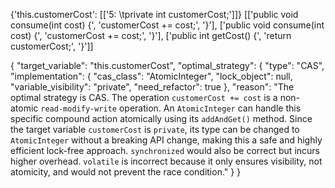 {'this.customerCost': [['5: \tprivate int customerCost;']]}
[['public void consume(int cost) {', 'customerCost += cost;', '}'], ['public void consume(int cost) {', 'customerCost += cost;', '}'], ['public int getCost() {', 'return customerCost;', '}']]

{
  "target_variable": "this.customerCost",
  "optimal_strategy": {
    "type": "CAS",
    "implementation": {
      "cas_class": "AtomicInteger",
      "lock_object": null,
      "variable_visibility": "private",
      "need_refactor": true
    },
    "reason": "The optimal strategy is CAS. The operation `customerCost += cost` is a non-atomic `read-modify-write` operation. An `AtomicInteger` can handle this specific compound action atomically using its `addAndGet()` method. Since the target variable `customerCost` is `private`, its type can be changed to `AtomicInteger` without a breaking API change, making this a safe and highly efficient lock-free approach. `synchronized` would also be correct but incurs higher overhead. `volatile` is incorrect because it only ensures visibility, not atomicity, and would not prevent the race condition."
  }
}